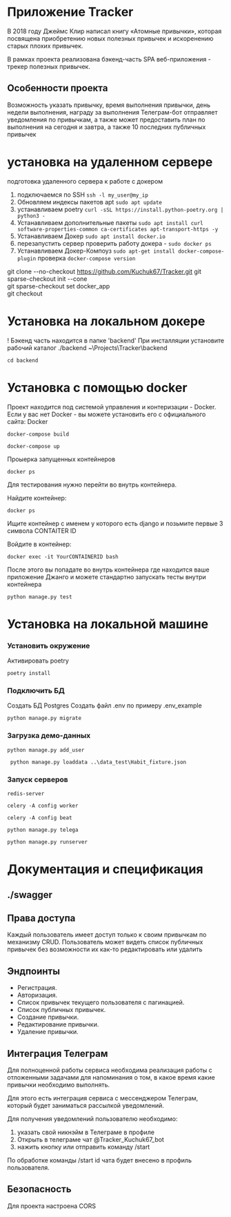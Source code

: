 # Приложение Tracker
В 2018 году Джеймс Клир написал книгу «Атомные привычки», 
которая посвящена приобретению новых полезных привычек и 
искоренению старых плохих привычек. 

В рамках проекта реализована бэкенд-часть SPA веб-приложения - 
трекер полезных привычек.

## Особенности проекта
Возможность указать привычку, время выполнения привычки,
день недели выполнения, награду за выполнения
Телеграм-бот отправляет уведомления по привычкам,
а также может предоставить план по выполнения на сегодня и завтра,
а также 10 последних публичных привычек


# установка на удаленном сервере
подготовка удаленного сервера к работе с докером

1. подключаемся по SSH
```ssh -l my_user@my_ip```
2. Обновляем индексы пакетов apt
```sudo apt update```
3. устанавливаем poetry
```curl -sSL https://install.python-poetry.org | python3 -```
4. Устанавливаем дополнительные пакеты
```sudo apt install curl software-properties-common ca-certificates apt-transport-https -y```
5. Устанавливаем Докер
```sudo apt install docker.io```
6. перезапустить сервер
проверить работу докера - ```sudo docker ps```
7. Устанавливаем Докер-Компоуз
```sudo apt-get install docker-compose-plugin```
проверка ```docker-compose version```


git clone --no-checkout https://github.com/Kuchuk67/Tracker.git 
git sparse-checkout init --cone  
git sparse-checkout set docker_app  
git checkout 


# Установка на локальном докере
! Бэкенд часть находится в папке 'backend'
При инсталляции установите рабочий каталог ./backend
~\Projects\Tracker\backend
```commandline
cd backend
```

# Установка с помощью docker

Проект находится под системой управления и контеризации - Docker. 
Если у вас нет Docker - вы можете установить его с официального сайта: Docker

```
docker-compose build
```
```
docker-compose up
```
Проыерка запущенных контейнеров
```
docker ps
```
Для тестирования нужно перейти во внутрь контейнера.

Найдите контейнер:
```
docker ps
```
Ищите контейнер с именем у которого есть django и позьмите первые 3 символа CONTAITER ID

Войдите в контейнер:
```
docker exec -it YourCONTAINERID bash
```
После этого вы попадате во внутрь контейнера где находится ваше приложение Джанго и можете стандартно запускать тесты внутри контейнера
```
python manage.py test
```

# Установка на локальной машине

### Установить окружение 
Активировать poetry
```commandline
poetry install
```

### Подключить БД
Создать БД Postgres
Создать файл .env по примеру  .env_example
```commandline
python manage.py migrate
``` 

### Загрузка демо-данных
```commandline
python manage.py add_user
``` 
```commandline
 python manage.py loaddata ..\data_test\Habit_fixture.json
```


### Запуск серверов
```commandline
redis-server
``` 
```commandline
celery -A config worker
```
```commandline
celery -A config beat
``` 
```commandline
python manage.py telega
```
```commandline
python manage.py runserver
``` 


# Документация и спецификация
## ./swagger


## Права доступа
Каждый пользователь имеет доступ только к своим привычкам по механизму CRUD.
Пользователь может видеть список публичных привычек без возможности их как-то редактировать или удалить

## Эндпоинты
* Регистрация.
* Авторизация.
* Список привычек текущего пользователя с пагинацией.
* Список публичных привычек.
* Создание привычки.
* Редактирование привычки.
* Удаление привычки.


## Интеграция Телеграм
Для полноценной работы сервиса необходима реализация работы 
с отложенными задачами для напоминания о том,
в какое время какие привычки необходимо выполнять.

Для этого есть интеграция сервиса с мессенджером Телеграм, 
который будет заниматься рассылкой уведомлений.

Для получения уведомлений пользователю необходимо:
1. указать свой никнэйм в Телеграме в профиле
2. Открыть в телеграме чат @Tracker_Kuchuk67_bot
3. нажить кнопку или отправить команду /start

По обработке команды /start id чата будет внесено в профиль пользователя.


## Безопасность
Для проекта настроена CORS

